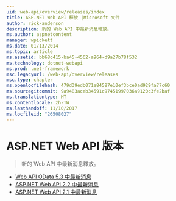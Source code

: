 ```yaml
---
uid: web-api/overview/releases/index
title: ASP.NET Web API 釋放 |Microsoft 文件
author: rick-anderson
description: 新的 Web API 中最新消息釋放。
ms.author: aspnetcontent
manager: wpickett
ms.date: 01/13/2014
ms.topic: article
ms.assetid: bb68c415-ba45-4562-a964-d9a27b78f532
ms.technology: dotnet-webapi
ms.prod: .net-framework
msc.legacyurl: /web-api/overview/releases
msc.type: chapter
ms.openlocfilehash: 479d39edb071e84587e10ef3bce0ad929fa77c60
ms.sourcegitcommit: 9a9483aceb34591c97451997036a9120c3fe2baf
ms.translationtype: HT
ms.contentlocale: zh-TW
ms.lasthandoff: 11/10/2017
ms.locfileid: "26508027"
---
```

<a name="aspnet-web-api-releases"></a>ASP.NET Web API 版本
====================
> 新的 Web API 中最新消息釋放。


- [Web API OData 5.3 中最新消息](whats-new-in-aspnet-web-api-odata-53.md)
- [ASP.NET Web API 2.2 中最新消息](whats-new-in-aspnet-web-api-22.md)
- [ASP.NET Web API 2.1 中最新消息](whats-new-in-aspnet-web-api-21.md)
